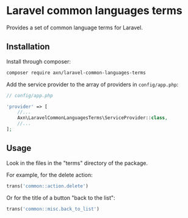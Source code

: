 Laravel common languages terms
==============================

Provides a set of common language terms for Laravel.


Installation
------------

Install through composer:

```sh
composer require axn/laravel-common-languages-terms
```

Add the service provider to the array of providers in `config/app.php`:

```php
// config/app.php

'provider' => [
    //...
    Axn\LaravelCommonLanguagesTerms\ServiceProvider::class,
    //...
];
```

Usage
-----

Look in the files in the "terms" directory of the package.

For example, for the delete action:

```php
trans('common::action.delete')
```

Or for the title of a button "back to the list":

```php
trans('common::misc.back_to_list')
```

